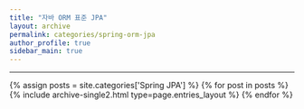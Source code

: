 ```yaml
---
title: "자바 ORM 표준 JPA"
layout: archive
permalink: categories/spring-orm-jpa
author_profile: true
sidebar_main: true
---
```


***

{% assign posts = site.categories['Spring JPA'] %}
{% for post in posts %} {% include archive-single2.html type=page.entries_layout %} {% endfor %}
